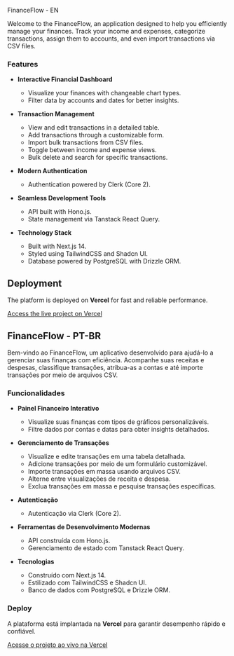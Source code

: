 FinanceFlow - EN

Welcome to the FinanceFlow, an application designed to help you efficiently manage your finances. Track your income and expenses, categorize transactions, assign them to accounts, and even import transactions via CSV files.

### Features  

- **Interactive Financial Dashboard**  
  - Visualize your finances with changeable chart types.  
  - Filter data by accounts and dates for better insights.  

- **Transaction Management**  
  - View and edit transactions in a detailed table.  
  - Add transactions through a customizable form.  
  - Import bulk transactions from CSV files.  
  - Toggle between income and expense views.  
  - Bulk delete and search for specific transactions.  

- **Modern Authentication**  
  - Authentication powered by Clerk (Core 2).  

- **Seamless Development Tools**  
  - API built with Hono.js.  
  - State management via Tanstack React Query.  

- **Technology Stack**  
  - Built with Next.js 14.  
  - Styled using TailwindCSS and Shadcn UI.  
  - Database powered by PostgreSQL with Drizzle ORM.  

## Deployment  

The platform is deployed on **Vercel** for fast and reliable performance.  

[Access the live project on Vercel](https://finance-flow-puce.vercel.app/)  

## FinanceFlow - PT-BR

Bem-vindo ao FinanceFlow, um aplicativo desenvolvido para ajudá-lo a gerenciar suas finanças com eficiência. Acompanhe suas receitas e despesas, classifique transações, atribua-as a contas e até importe transações por meio de arquivos CSV.

### Funcionalidades  

- **Painel Financeiro Interativo**  
  - Visualize suas finanças com tipos de gráficos personalizáveis.  
  - Filtre dados por contas e datas para obter insights detalhados.  

- **Gerenciamento de Transações**  
  - Visualize e edite transações em uma tabela detalhada.  
  - Adicione transações por meio de um formulário customizável.  
  - Importe transações em massa usando arquivos CSV.  
  - Alterne entre visualizações de receita e despesa.  
  - Exclua transações em massa e pesquise transações específicas.  

- **Autenticação**  
  - Autenticação via Clerk (Core 2).  

- **Ferramentas de Desenvolvimento Modernas**  
  - API construída com Hono.js.  
  - Gerenciamento de estado com Tanstack React Query.  

- **Tecnologias**  
  - Construído com Next.js 14.  
  - Estilizado com TailwindCSS e Shadcn UI.  
  - Banco de dados com PostgreSQL e Drizzle ORM.  

### Deploy  

A plataforma está implantada na **Vercel** para garantir desempenho rápido e confiável.  

[Acesse o projeto ao vivo na Vercel](https://finance-flow-puce.vercel.app/) 

